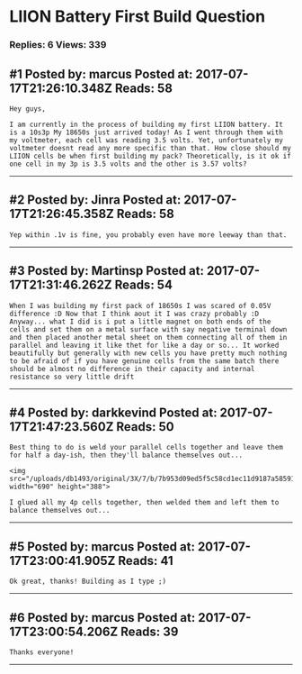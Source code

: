 # LIION Battery First Build Question

### Replies: 6 Views: 339

## \#1 Posted by: marcus Posted at: 2017-07-17T21:26:10.348Z Reads: 58

```
Hey guys,

I am currently in the process of building my first LIION battery. It is a 10s3p My 18650s just arrived today! As I went through them with my voltmeter, each cell was reading 3.5 volts. Yet, unfortunately my voltmeter doesnt read any more specific than that. How close should my LIION cells be when first building my pack? Theoretically, is it ok if one cell in my 3p is 3.5 volts and the other is 3.57 volts?
```

---
## \#2 Posted by: Jinra Posted at: 2017-07-17T21:26:45.358Z Reads: 58

```
Yep within .1v is fine, you probably even have more leeway than that.
```

---
## \#3 Posted by: Martinsp Posted at: 2017-07-17T21:31:46.262Z Reads: 54

```
When I was building my first pack of 18650s I was scared of 0.05V difference :D Now that I think aout it I was crazy probably :D Anyway... what I did is i put a little magnet on both ends of the cells and set them on a metal surface with say negative terminal down and then placed another metal sheet on them connecting all of them in parallel and leaving it like thet for like a day or so... It worked beautifully but generally with new cells you have pretty much nothing to be afraid of if you have genuine cells from the same batch there should be almost no difference in their capacity and internal resistance so very little drift
```

---
## \#4 Posted by: darkkevind Posted at: 2017-07-17T21:47:23.560Z Reads: 50

```
Best thing to do is weld your parallel cells together and leave them for half a day-ish, then they'll balance themselves out...

<img src="/uploads/db1493/original/3X/7/b/7b953d09ed5f5c58cd1ec11d9187a585915011f8.jpg" width="690" height="388">

I glued all my 4p cells together, then welded them and left them to balance themselves out...
```

---
## \#5 Posted by: marcus Posted at: 2017-07-17T23:00:41.905Z Reads: 41

```
Ok great, thanks! Building as I type ;)
```

---
## \#6 Posted by: marcus Posted at: 2017-07-17T23:00:54.206Z Reads: 39

```
Thanks everyone!
```

---
